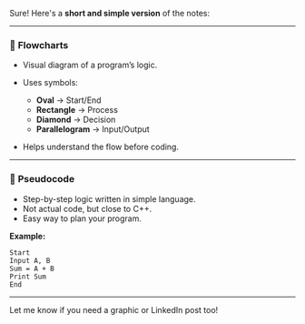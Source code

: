 Sure! Here's a **short and simple version** of the notes:

---

### 📘 **Flowcharts**

* Visual diagram of a program’s logic.
* Uses symbols:

  * **Oval** → Start/End
  * **Rectangle** → Process
  * **Diamond** → Decision
  * **Parallelogram** → Input/Output
* Helps understand the flow before coding.

---

### 📝 **Pseudocode**

* Step-by-step logic written in simple language.
* Not actual code, but close to C++.
* Easy way to plan your program.

**Example:**

```
Start  
Input A, B  
Sum = A + B  
Print Sum  
End
```

---

Let me know if you need a graphic or LinkedIn post too!
